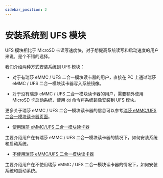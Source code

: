 ```yaml
---
sidebar_position: 2
---
```


# 安装系统到 UFS 模块

UFS 模块相比于 MicroSD 卡读写速度快，对于想提高系统读写和启动速度的用户来说，是个不错的选择。

我们介绍两种方式安装系统到 UFS 模块：

- 对于有瑞莎 eMMC / UFS 二合一模块读卡器的用户，直接在 PC 上通过瑞莎 eMMC / UFS 二合一模块读卡器写入系统镜像。

- 对于没有瑞莎 eMMC / UFS 二合一模块读卡器的用户，需要额外使用 MicroSD 卡启动系统，使用 `dd` 命令将系统镜像安装到 UFS 模块。

更多关于瑞莎 eMMC / UFS 二合一模块读卡器的信息可以参考[瑞莎 eMMC/UFS 二合一模块读卡器页面](https://radxa.com/products/accessories/emmc-ufs-module-reader)。

- [使用瑞莎 eMMC/UFS 二合一模块读卡器](/rock4/rock4d/getting-started/install-system/ufs-system/ufs_reader)

主要介绍用户在有瑞莎 eMMC / UFS 二合一模块读卡器的情况下，如何安装系统和启动系统。

- [不使用瑞莎 eMMC/UFS 二合一模块读卡器](/rock4/rock4d/getting-started/install-system/ufs-system/no_ufs_reader)

主要介绍用户在不使用瑞莎 eMMC / UFS 二合一模块读卡器的情况下，如何安装系统和启动系统。
